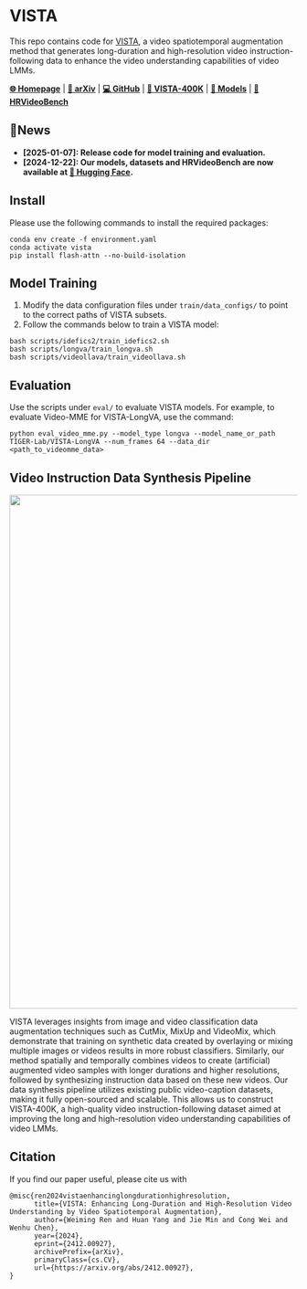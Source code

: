 # VISTA

This repo contains code for [VISTA](https://arxiv.org/abs/2412.00927), a video spatiotemporal augmentation method that generates long-duration and high-resolution video instruction-following data to enhance the video understanding capabilities of video LMMs.

[**🌐 Homepage**](https://tiger-ai-lab.github.io/VISTA/) | [**📖 arXiv**](https://arxiv.org/abs/2412.00927) | [**💻 GitHub**](https://github.com/TIGER-AI-Lab/VISTA) | [**🤗 VISTA-400K**](https://huggingface.co/datasets/TIGER-Lab/VISTA-400K) | [**🤗 Models**](https://huggingface.co/collections/TIGER-Lab/vista-674a2f0fab81be728a673193) | [**🤗 HRVideoBench**](https://huggingface.co/datasets/TIGER-Lab/HRVideoBench)

## 🔔News
- **[2025-01-07]: Release code for model training and evaluation.**
- **[2024-12-22]: Our models, datasets and HRVideoBench are now available at [🤗 Hugging Face](https://huggingface.co/collections/TIGER-Lab/vista-674a2f0fab81be728a673193).**

## Install
Please use the following commands to install the required packages:
```
conda env create -f environment.yaml
conda activate vista
pip install flash-attn --no-build-isolation
```

## Model Training
1. Modify the data configuration files under `train/data_configs/` to point to the correct paths of VISTA subsets.
2. Follow the commands below to train a VISTA model:
```
bash scripts/idefics2/train_idefics2.sh
bash scripts/longva/train_longva.sh
bash scripts/videollava/train_videollava.sh
```

## Evaluation
Use the scripts under `eval/` to evaluate VISTA models. For example, to evaluate Video-MME for VISTA-LongVA, use the command:
```
python eval_video_mme.py --model_type longva --model_name_or_path TIGER-Lab/VISTA-LongVA --num_frames 64 --data_dir <path_to_videomme_data>
```

## Video Instruction Data Synthesis Pipeline
<p align="center">
<img src="https://tiger-ai-lab.github.io/VISTA/static/images/vista_main.png" width="900">
</p>

VISTA leverages insights from image and video classification data augmentation techniques such as CutMix, MixUp and VideoMix, which demonstrate that training on synthetic data created by overlaying or mixing multiple images or videos results in more robust classifiers. Similarly, our method spatially and temporally combines videos to create (artificial) augmented video samples with longer durations and higher resolutions, followed by synthesizing instruction data based on these new videos. Our data synthesis pipeline utilizes existing public video-caption datasets, making it fully open-sourced and scalable. This allows us to construct VISTA-400K, a high-quality video instruction-following dataset aimed at improving the long and high-resolution video understanding capabilities of video LMMs.



## Citation
If you find our paper useful, please cite us with
```
@misc{ren2024vistaenhancinglongdurationhighresolution,
      title={VISTA: Enhancing Long-Duration and High-Resolution Video Understanding by Video Spatiotemporal Augmentation}, 
      author={Weiming Ren and Huan Yang and Jie Min and Cong Wei and Wenhu Chen},
      year={2024},
      eprint={2412.00927},
      archivePrefix={arXiv},
      primaryClass={cs.CV},
      url={https://arxiv.org/abs/2412.00927}, 
}
```
